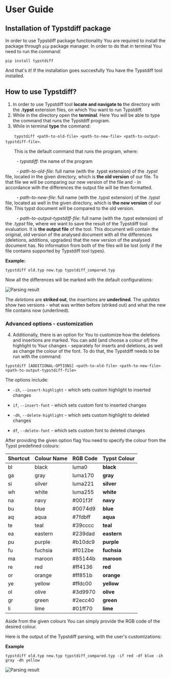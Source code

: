 # User Guide

## Installation of Typstdiff package

In order to use Typstdiff package functionality You are required to install the package through `pip` package manager.
In order to do that in terminal You need to run the command:

```pip install typstdiff```

And that's it! If the installation goes succesfully You have the Typstdiff tool installed.

## How to use Typstdiff?

1. In order to use Typstdiff tool **locate and navigate to** the directory with the **.typst** extension files, on which You want to run Typstdiff. 
2. While in the directory open the **terminal**. Here You will be able to type the command that runs the Typstdiff program.
3. While in terminal **type** the command:

&nbsp;&nbsp;&nbsp;&nbsp;&nbsp;&nbsp;&nbsp;```typstdiff <path-to-old-file> <path-to-new-file> <path-to-output-typstdiff-file>```. 

&nbsp;&nbsp;&nbsp;&nbsp;&nbsp;&nbsp;&nbsp;This is the default command that runs the program, where:

&nbsp;&nbsp;&nbsp;&nbsp;&nbsp;&nbsp;&nbsp;&nbsp; - _typstdiff_: the name of the program

&nbsp;&nbsp;&nbsp;&nbsp;&nbsp;&nbsp;&nbsp;&nbsp; - _path-to-old-file_: full name (with the .typst extension) of the _.typst_ file, located in the given directory, which is **the old version** of our file. To that file we will be comparing our new version of the file and - in accordance with the differences the output file will be then formatted.

&nbsp;&nbsp;&nbsp;&nbsp;&nbsp;&nbsp;&nbsp;&nbsp; - _path-to-new-file_: full name (with the .typst extension) of the _.typst_ file, located as well in the given directory, which is **the new version** of our file. This typst document will be compared to the old version.

&nbsp;&nbsp;&nbsp;&nbsp;&nbsp;&nbsp;&nbsp;&nbsp; - _path-to-output-typstdiff-file_: full name (with the .typst extension) of the _.typst_ file, where we want to save the result of the Typstdiff tool evaluation. It is **the output file** of the tool. This document will contain the original, old version of the analysed document with all the differences (deletions, additions, upgrades) that the new version of the analysed document has. No information from both of the files will be lost (only if the file contains supported by Typstdiff tool types). 

**Example:**

```typstdiff old.typ new.typ typstdiff_compared.typ```

Now all the differences will be marked with the default configurations:

![Parsing result](img/example_result.png)

The _deletions_ are **striked out**, the _insertions_ are **underlined**. The _updates_ show two versions - what was written before (striked out) and what the new file contains now (underlined).

### Advanced options - customization
4. Additionally, there is an option for You to customize how the deletions and insertions are marked.
You can add (and choose a colour of) the highlight to Your changes - separately for inserts and deletions, as well as change the colour of the font. To do that, the Typstdiff needs to be run with the command:

```typstdiff [ADDITIONAL-OPTIONS] <path-to-old-file> <path-to-new-file> <path-to-output-typstdiff-file>```

The options include:

- `-ih`, `--insert-highlight` - which sets custom highlight to inserted changes

- `if`, `--insert-font` - which sets custom font to inserted changes 

- `-dh`, `--delete-highlight` - which sets custom highlight to deleted changes

- `df`, `--delete-font` - which sets custom font to deleted changes


After providing the given option flag You need to specify the colour from the Typst predefined colours:


| Shortcut | Colour Name | RGB Code  | **Typst Colour** |
|----------|-------------|-----------|------------------|
| bl       | black       | luma0     | **black**        |
| ga       | gray        | luma170   | **gray**         |
| si       | silver      | luma221   | **silver**       |
| wh       | white       | luma255   | **white**        |
| na       | navy        | #001f3f   | **navy**         |
| bu       | blue        | #0074d9   | **blue**         |
| aq       | aqua        | #7fdbff   | **aqua**         |
| te       | teal        | #39cccc   | **teal**         |
| ea       | eastern     | #239dad   | **eastern**      |
| pu       | purple      | #b10dc9   | **purple**       |
| fu       | fuchsia     | #f012be   | **fuchsia**      |
| ma       | maroon      | #85144b   | **maroon**       |
| re       | red         | #ff4136   | **red**          |
| or       | orange      | #ff851b   | **orange**       |
| ye       | yellow      | #ffdc00   | **yellow**       |
| ol       | olive       | #3d9970   | **olive**        |
| gr       | green       | #2ecc40   | **green**        |
| li       | lime        | #01ff70   | **lime**         |

Aside from the given colours You can simply provide the RGB code of the desired colour.

Here is the output of the Typstdiff parsing, with the user's customizations:

**Example**


```typstdiff old.typ new.typ typstdiff_compared.typ -if red -df blue -ih gray -dh yellow```

![Parsing result](img/example_result_custom.png)